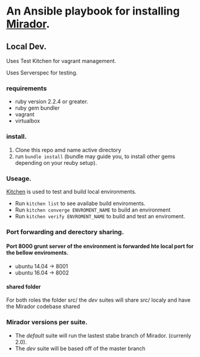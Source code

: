 # An Ansible playbook for installing [Mirador](https://github.com/IIIF/mirador).

## Local Dev.

Uses Test Kitchen for vagrant management.

Uses Serverspec for testing.

### requirements

* ruby version 2.2.4 or greater.
* ruby gem bundler
* vagrant
* virtualbox

### install.

1. Clone this repo amd name active directory
2. run `bundle install` (bundle may guide you, to install other gems depending on your reuby setup).

### Useage.

[Kitchen](https://github.com/test-kitchen/test-kitchen) is used to test and build local environments.

* Run `kitchen list` to see availabe build enviroments.
* Run `kitchen converge ENVROMENT_NAME` to build an environment
* Run `kitchen verify ENVROMENT_NAME` to build and test an enviroment.

### Port forwarding and derectory sharing.

#### Port 8000 grunt server of the environment is forwarded hte local port for the bellow enviroments.

* ubuntu 14.04 -> 8001
* ubuntu 16.04 -> 8002

#### shared folder

For both roles the folder src/ the _dev_ suites will share src/ localy and have the Mirador codebase shared

### Mirador versions per suite.

* The _default_ suite will run the lastest stabe branch of Mirador. (currenly 2.0).
* The _dev_ suite will be based off of the master branch

